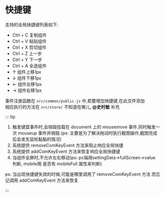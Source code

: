 # 快捷键

支持的全局快捷键列表如下:
+ Ctrl + C 复制组件
+ Ctrl + V 粘贴组件
+ Ctrl + X 剪切组件
+ Ctrl + Z 上一步
+ Ctrl + Y 下一步
+ Ctrl + A 全选组件
+ ↑ 组件上移1px
+ ↓ 组件下移1px
+ ← 组件左移1px
+ → 组件右移1px

事件注册函数在 `src/common/public.js` 中,若要增加快捷键,在此文件添加  
相应执行的方法在 `src/store/` 不知道在哪儿, **@史时敏** 补充

::: tip

1. 触发键盘事件时,会销毁挂载在 document 上的 mousemove 事件,同时触发一次 mouseup 事件并销毁.(ps: 主要是为了解决拖动时执行截图操作,截图完成后会发生鼠标黏黏的情况)
2. 系统提供 removeComKeyEvent 方法来阻止响应全局快捷
3. 系统提供 addComKeyEvent 方法来恢复响应全局快捷键
4. 当组件全屏时,不允许左右移动(ps: pc端用settingData->fullScreen->value 判断, mobile用 是否有 mobileFull 属性来判断)

ps: 
当出现快捷键失效的时候,可能是哪里调用了 removeComKeyEvent 方法 而忘记调用 addComKeyEvent 方法来恢复

:::



